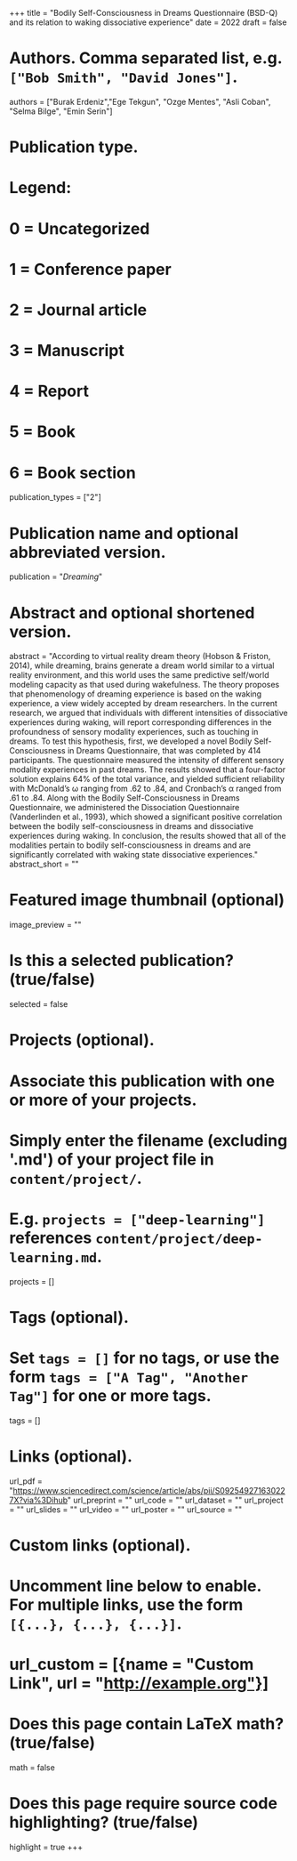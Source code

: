 +++
title = "Bodily Self-Consciousness in Dreams Questionnaire (BSD-Q) and its relation to waking dissociative experience"
date = 2022
draft = false

# Authors. Comma separated list, e.g. `["Bob Smith", "David Jones"]`.
authors = ["Burak Erdeniz","Ege Tekgun", "Ozge Mentes", "Asli Coban", "Selma Bilge", "Emin Serin"]

# Publication type.
# Legend:
# 0 = Uncategorized
# 1 = Conference paper
# 2 = Journal article
# 3 = Manuscript
# 4 = Report
# 5 = Book
# 6 = Book section
publication_types = ["2"]

# Publication name and optional abbreviated version.
publication = "*Dreaming*"

# Abstract and optional shortened version.
abstract = "According to virtual reality dream theory (Hobson & Friston, 2014), while dreaming, brains generate a dream world similar to a virtual reality environment, and this world uses the same predictive self/world modeling capacity as that used during wakefulness. The theory proposes that phenomenology of dreaming experience is based on the waking experience, a view widely accepted by dream researchers. In the current research, we argued that individuals with different intensities of dissociative experiences during waking, will report corresponding differences in the profoundness of sensory modality experiences, such as touching in dreams. To test this hypothesis, first, we developed a novel Bodily Self-Consciousness in Dreams Questionnaire, that was completed by 414 participants. The questionnaire measured the intensity of different sensory modality experiences in past dreams. The results showed that a four-factor solution explains 64% of the total variance, and yielded sufficient reliability with McDonald’s ω ranging from .62 to .84, and Cronbach’s α ranged from .61 to .84. Along with the Bodily Self-Consciousness in Dreams Questionnaire, we administered the Dissociation Questionnaire (Vanderlinden et al., 1993), which showed a significant positive correlation between the bodily self-consciousness in dreams and dissociative experiences during waking. In conclusion, the results showed that all of the modalities pertain to bodily self-consciousness in dreams and are significantly correlated with waking state dissociative experiences."
abstract_short = ""

# Featured image thumbnail (optional)
image_preview = ""

# Is this a selected publication? (true/false)
selected = false

# Projects (optional).
#   Associate this publication with one or more of your projects.
#   Simply enter the filename (excluding '.md') of your project file in `content/project/`.
#   E.g. `projects = ["deep-learning"]` references `content/project/deep-learning.md`.
projects = []

# Tags (optional).
#   Set `tags = []` for no tags, or use the form `tags = ["A Tag", "Another Tag"]` for one or more tags.
tags = []

# Links (optional).
url_pdf = "https://www.sciencedirect.com/science/article/abs/pii/S092549271630227X?via%3Dihub"
url_preprint = ""
url_code = ""
url_dataset = ""
url_project = ""
url_slides = ""
url_video = ""
url_poster = ""
url_source = ""

# Custom links (optional).
#   Uncomment line below to enable. For multiple links, use the form `[{...}, {...}, {...}]`.
# url_custom = [{name = "Custom Link", url = "http://example.org"}]

# Does this page contain LaTeX math? (true/false)
math = false

# Does this page require source code highlighting? (true/false)
highlight = true
+++